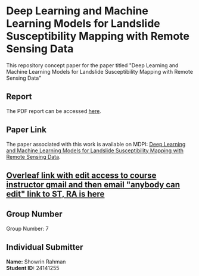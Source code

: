 # Deep Learning and Machine Learning Models for Landslide Susceptibility Mapping with Remote Sensing Data

This repository concept  paper for the paper titled "Deep Learning and Machine Learning Models for Landslide Susceptibility Mapping with Remote Sensing Data" 


## Report

The PDF report can be accessed [here](https://drive.google.com/file/d/1hu2zCilbnrclg0Du-hqCKkC1yTrmYAap/view?usp=sharing).

## Paper Link

The paper associated with this work is available on MDPI: [Deep Learning and Machine Learning Models for Landslide Susceptibility Mapping with Remote Sensing Data](https://www.mdpi.com/2072-4292/15/19/4703).

## [Overleaf link with edit access to course instructor gmail and then email "anybody can edit" link to ST, RA is here](https://www.overleaf.com/6513645651hmnyyprhfbzt#65315e)

## Group Number

Group Number: 7

## Individual Submitter

**Name:** Showrin Rahman  
**Student ID:** 24141255

